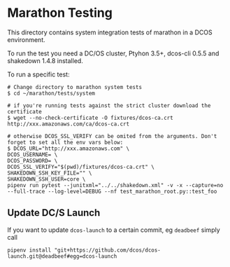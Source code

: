 # Marathon Testing

This directory contains system integration tests of marathon in a DCOS environment.

To run the test you need a DC/OS cluster, Ptyhon 3.5+, dcos-cli 0.5.5 and shakedown 1.4.8 installed.

To run a specific test:

```
# Change directory to marathon system tests
$ cd ~/marathon/tests/system

# if you're running tests against the strict cluster download the certificate 
$ wget --no-check-certificate -O fixtures/dcos-ca.crt http://xxx.amazonaws.com/ca/dcos-ca.crt

# otherwise DCOS_SSL_VERIFY can be omited from the arguments. Don't forget to set all the env vars below:
$ DCOS_URL="http://xxx.amazonaws.com" \
DCOS_USERNAME= \
DCOS_PASSWORD= \
DCOS_SSL_VERIFY="$(pwd)/fixtures/dcos-ca.crt" \
SHAKEDOWN_SSH_KEY_FILE="" \ 
SHAKEDOWN_SSH_USER=core \
pipenv run pytest --junitxml="../../shakedown.xml" -v -x --capture=no --full-trace --log-level=DEBUG --nf test_marathon_root.py::test_foo
```

## Update DC/S Launch

If you want to update `dcos-launch` to a certain commit, eg `deadbeef` simply call

```
pipenv install "git+https://github.com/dcos/dcos-launch.git@deadbeef#egg=dcos-launch
```
